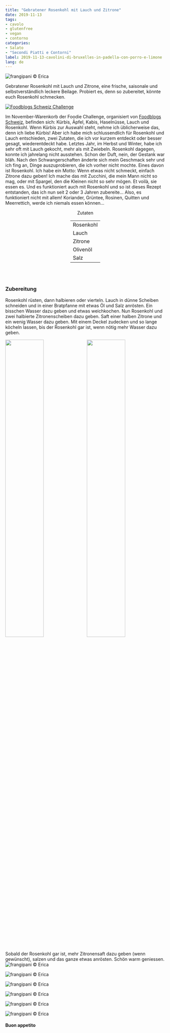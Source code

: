 ```yaml
---
title: "Gebratener Rosenkohl mit Lauch und Zitrone"
date: 2019-11-13
tags:
- cavolo
- glutenfree
- vegan
- contorno
categories:
- Salato
- "Secondi Piatti e Contorni"
label: 2019-11-13-cavolini-di-bruxelles-in-padella-con-porro-e-limone
lang: de 
---
```

![](../2019-11-13-cavolini-di-bruxelles-in-padella-con-porro-e-limone/header.jpeg "frangipani © Erica")

Gebratener Rosenkohl mit Lauch und Zitrone, eine frische, saisonale und selbstverständlich leckere Beilage. Probiert es, denn so zubereitet, könnte euch Rosenkohl schmecken.

<a href="https://www.foodblogs-schweiz.ch/challenge/" target="_blank" rel="noreferrer noopener">
<img src="https://www.foodblogs-schweiz.ch/wp-content/uploads/2019/11/food-blog-challenge-nov.png" alt="Foodblogs Schweiz Challenge" class="wp-image-452 ignore-gallery-item"></a>

Im November-Warenkorb der Foodie Challenge, organisiert von <a href="https://www.foodblogs-schweiz.ch" target="_blank">Foodblogs Schweiz</a>, befinden sich: Kürbis, Äpfel, Kabis, Haselnüsse, Lauch und Rosenkohl. Wenn Kürbis zur Auswahl steht, nehme ich üblicherweise das, denn ich liebe Kürbis! Aber ich habe mich schlussendlich für Rosenkohl und Lauch entschieden, zwei Zutaten, die ich vor kurzem entdeckt oder besser gesagt, wiederentdeckt habe. Letztes Jahr, im Herbst und Winter, habe ich sehr oft mit Lauch gekocht, mehr als mit Zwiebeln. Rosenkohl dagegen, konnte ich jahrelang nicht ausstehen. Schon der Duft, nein, der Gestank war bläh. Nach den Schwangerschaften änderte sich mein Geschmack sehr und ich fing an, Dinge auszuprobieren, die ich vorher nicht mochte. Eines davon ist Rosenkohl. Ich habe ein Motto: Wenn etwas nicht schmeckt, einfach Zitrone dazu geben! Ich mache das mit Zucchini, die mein Mann nicht so mag, oder mit Spargel, den die Kleinen nicht so sehr mögen. Et voilà, sie essen es. Und es funktioniert auch mit Rosenkohl und so ist dieses Rezept entstanden, das ich nun seit 2 oder 3 Jahren zubereite... Also, es funktioniert nicht mit allem! Koriander, Grüntee, Rosinen, Quitten und Meerrettich, werde ich niemals essen können...

<div id="wrapper" style="text-align: center">
  <div id="yourdiv" style="display: inline-block;">
    <div class="ingredients">
      <div class="ingredients-title">Zutaten</div>
      <table>
        <tbody>
          <tr>
            <td>Rosenkohl</td>
          </tr>
          <tr>
            <td>Lauch</td>
          </tr>
          <tr>
            <td>Zitrone</td>
          </tr>
          <tr>
            <td>Olivenöl</td>
          </tr>
          <tr>
            <td>Salz</td>       
          </tr>
        </tbody>
      </table>
      <br></br>
    </div>
  </div>
</div>


<h3>
	<font color="grey">
		<i class="fa fa-cogs"></i>
	</font> Zubereitung
</h3>

Rosenkohl rüsten, dann halbieren oder vierteln. Lauch in dünne Scheiben schneiden und in einer Bratpfanne mit etwas Öl und Salz anrösten. Ein bisschen Wasser dazu geben und etwas weichkochen. Nun Rosenkohl und zwei halbierte Zitronenscheiben dazu geben. Saft einer halben Zitrone und ein wenig Wasser dazu geben. Mit einem Deckel zudecken und so lange köcheln lassen, bis der Rosenkohl gar ist, wenn nötig mehr Wasser dazu geben.
<p>
  <div style="width: 100%; margin-bottom: 0">
    <img style="float: left; width: 49%; margin-right: 1%" src="../2019-11-13-cavolini-di-bruxelles-in-padella-con-porro-e-limone/porro.jpeg" alt="" title="frangipani © Erica" />
    <img style="float: left; width: 49%; margin-left: 1%" src="../2019-11-13-cavolini-di-bruxelles-in-padella-con-porro-e-limone/padella.jpeg" alt="" title="frangipani © Erica" />
    <div style="clear: both"></div>
  </div>
</p>

Sobald der Rosenkohl gar ist, mehr Zitronensaft dazu geben (wenn gewünscht), salzen und das ganze etwas anrösten. Schön warm geniessen.
![](../2019-11-13-cavolini-di-bruxelles-in-padella-con-porro-e-limone/risultato1.jpeg "frangipani © Erica")

![](../2019-11-13-cavolini-di-bruxelles-in-padella-con-porro-e-limone/risultato2.jpeg "frangipani © Erica")

![](../2019-11-13-cavolini-di-bruxelles-in-padella-con-porro-e-limone/risultato3.jpeg "frangipani © Erica")

![](../2019-11-13-cavolini-di-bruxelles-in-padella-con-porro-e-limone/risultato4.jpeg "frangipani © Erica")

![](../2019-11-13-cavolini-di-bruxelles-in-padella-con-porro-e-limone/risultato5.jpeg "frangipani © Erica")

![](../2019-11-13-cavolini-di-bruxelles-in-padella-con-porro-e-limone/risultato6.jpeg "frangipani © Erica")

<h4>Buon appetito
  <font color="red">
    <i class="fa fa-smile-o"></i>
  </font>
</h4>
